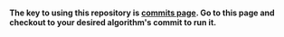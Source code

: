 #### The key to using this repository is [commits page](https://github.com/2208Abhinav/DSA/commits/master). Go to this page and checkout to your desired algorithm's commit to run it.
